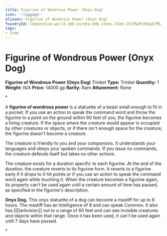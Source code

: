 ```yaml
---
title: Figurine of Wondrous Power (Onyx Dog)
icon: ':luggage:'
aliases: Figurine of Wondrous Power (Onyx Dog)
foundryId: Compendium.world.ddb-eureka-ddb-items.Item.1h2TNaPLD6qwE7ML
tags:
- Item
---
```


# Figurine of Wondrous Power (Onyx Dog)

**Figurine of Wondrous Power (Onyx Dog)**
_Trinket_
**Type:** Trinket
**Quantity:** 1
**Weight:** N/A
**Price:** 14000 gp
**Rarity:** Rare
**Attunement:** None

*<p>A **figurine of wondrous power** is a statuette of a beast small enough to fit in a pocket. If you use an action to speak the command word and throw the figurine to a point on the ground within 60 feet of you, the figurine becomes a living creature. If the space where the creature would appear is occupied by other creatures or objects, or if there isn't enough space for the creature, the figurine doesn't become a creature.

The creature is friendly to you and your companions. It understands your languages and obeys your spoken commands. If you issue no commands, the creature defends itself but takes no other actions.

The creature exists for a duration specific to each figurine. At the end of the duration, the creature reverts to its figurine form. It reverts to a figurine early if it drops to 0 hit points or if you use an action to speak the command word again while touching it. When the creature becomes a figurine again, its property can't be used again until a certain amount of time has passed, as specified in the figurine's description.

**Onyx Dog.** This onyx statuette of a dog can become a mastiff for up to 6 hours. The mastiff has an Intelligence of 8 and can speak Common. It also has [[Darkvision]] out to a range of 60 feet and can see invisible creatures and objects within that range. Once it has been used, it can't be used again until 7 days have passed.</p>*